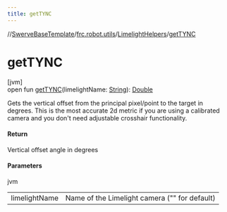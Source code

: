 ```yaml
---
title: getTYNC
---
```

//[SwerveBaseTemplate](../../../index.html)/[frc.robot.utils](../index.html)/[LimelightHelpers](index.html)/[getTYNC](get-t-y-n-c.html)



# getTYNC



[jvm]\
open fun [getTYNC](get-t-y-n-c.html)(limelightName: [String](https://docs.oracle.com/javase/8/docs/api/java/lang/String.html)): [Double](https://kotlinlang.org/api/latest/jvm/stdlib/kotlin/-double/index.html)



Gets the vertical offset from the principal pixel/point to the target in degrees. This is the most accurate 2d metric if you are using a calibrated camera and you don't need adjustable crosshair functionality.



#### Return



Vertical offset angle in degrees



#### Parameters


jvm

| | |
|---|---|
| limelightName | Name of the Limelight camera (&quot;&quot; for default) |




